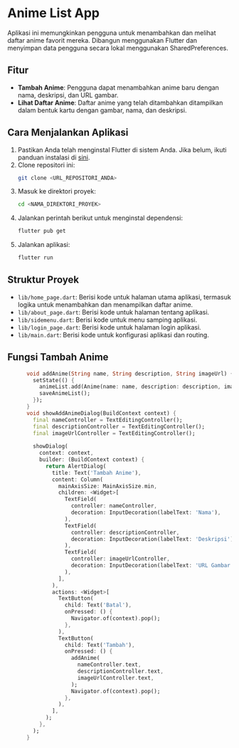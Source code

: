 # Anime List App

Aplikasi ini memungkinkan pengguna untuk menambahkan dan melihat daftar anime favorit mereka. Dibangun menggunakan Flutter dan menyimpan data pengguna secara lokal menggunakan SharedPreferences.

## Fitur

- **Tambah Anime**: Pengguna dapat menambahkan anime baru dengan nama, deskripsi, dan URL gambar.
- **Lihat Daftar Anime**: Daftar anime yang telah ditambahkan ditampilkan dalam bentuk kartu dengan gambar, nama, dan deskripsi.


## Cara Menjalankan Aplikasi

1. Pastikan Anda telah menginstal Flutter di sistem Anda. Jika belum, ikuti panduan instalasi di [sini](https://flutter.dev/docs/get-started/install).
2. Clone repositori ini:
    ```bash
    git clone <URL_REPOSITORI_ANDA>
    ```
3. Masuk ke direktori proyek:
    ```bash
    cd <NAMA_DIREKTORI_PROYEK>
    ```
4. Jalankan perintah berikut untuk menginstal dependensi:
    ```bash
    flutter pub get
    ```
5. Jalankan aplikasi:
    ```bash
    flutter run
    ```

## Struktur Proyek

- `lib/home_page.dart`: Berisi kode untuk halaman utama aplikasi, termasuk logika untuk menambahkan dan menampilkan daftar anime.
- `lib/about_page.dart`: Berisi kode untuk halaman tentang aplikasi.
- `lib/sidemenu.dart`: Berisi kode untuk menu samping aplikasi.
- `lib/login_page.dart`: Berisi kode untuk halaman login aplikasi.
- `lib/main.dart`: Berisi kode untuk konfigurasi aplikasi dan routing.

## Fungsi Tambah Anime
```dart
      void addAnime(String name, String description, String imageUrl) {
        setState(() {
          animeList.add(Anime(name: name, description: description, imageUrl: imageUrl));
          saveAnimeList();
        });
      }
      void showAddAnimeDialog(BuildContext context) {
        final nameController = TextEditingController();
        final descriptionController = TextEditingController();
        final imageUrlController = TextEditingController();
      
        showDialog(
          context: context,
          builder: (BuildContext context) {
            return AlertDialog(
              title: Text('Tambah Anime'),
              content: Column(
                mainAxisSize: MainAxisSize.min,
                children: <Widget>[
                  TextField(
                    controller: nameController,
                    decoration: InputDecoration(labelText: 'Nama'),
                  ),
                  TextField(
                    controller: descriptionController,
                    decoration: InputDecoration(labelText: 'Deskripsi'),
                  ),
                  TextField(
                    controller: imageUrlController,
                    decoration: InputDecoration(labelText: 'URL Gambar'),
                  ),
                ],
              ),
              actions: <Widget>[
                TextButton(
                  child: Text('Batal'),
                  onPressed: () {
                    Navigator.of(context).pop();
                  },
                ),
                TextButton(
                  child: Text('Tambah'),
                  onPressed: () {
                    addAnime(
                      nameController.text,
                      descriptionController.text,
                      imageUrlController.text,
                    );
                    Navigator.of(context).pop();
                  },
                ),
              ],
            );
          },
        );
      }
```


